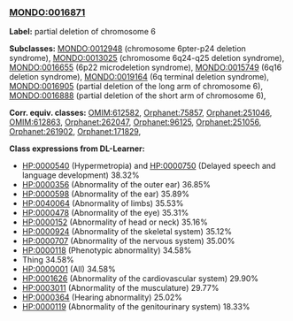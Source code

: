 
### [MONDO:0016871](http://purl.obolibrary.org/obo/MONDO_0016871)
**Label:** partial deletion of chromosome 6

**Subclasses:** [MONDO:0012948](http://purl.obolibrary.org/obo/MONDO_0012948) (chromosome 6pter-p24 deletion syndrome), [MONDO:0013025](http://purl.obolibrary.org/obo/MONDO_0013025) (chromosome 6q24-q25 deletion syndrome), [MONDO:0016655](http://purl.obolibrary.org/obo/MONDO_0016655) (6p22 microdeletion syndrome), [MONDO:0015749](http://purl.obolibrary.org/obo/MONDO_0015749) (6q16 deletion syndrome), [MONDO:0019164](http://purl.obolibrary.org/obo/MONDO_0019164) (6q terminal deletion syndrome), [MONDO:0016905](http://purl.obolibrary.org/obo/MONDO_0016905) (partial deletion of the long arm of chromosome 6), [MONDO:0016888](http://purl.obolibrary.org/obo/MONDO_0016888) (partial deletion of the short arm of chromosome 6), 

**Corr. equiv. classes:** [OMIM:612582](http://purl.obolibrary.org/obo/OMIM_612582), [Orphanet:75857](http://www.orpha.net/ORDO/Orphanet_75857), [Orphanet:251046](http://www.orpha.net/ORDO/Orphanet_251046), [OMIM:612863](http://purl.obolibrary.org/obo/OMIM_612863), [Orphanet:262047](http://www.orpha.net/ORDO/Orphanet_262047), [Orphanet:96125](http://www.orpha.net/ORDO/Orphanet_96125), [Orphanet:251056](http://www.orpha.net/ORDO/Orphanet_251056), [Orphanet:261902](http://www.orpha.net/ORDO/Orphanet_261902), [Orphanet:171829](http://www.orpha.net/ORDO/Orphanet_171829), 

**Class expressions from DL-Learner:**

- [HP:0000540](http://purl.obolibrary.org/obo/HP_0000540) (Hypermetropia) and [HP:0000750](http://purl.obolibrary.org/obo/HP_0000750) (Delayed speech and language development) 38.32%
- [HP:0000356](http://purl.obolibrary.org/obo/HP_0000356) (Abnormality of the outer ear) 36.85%
- [HP:0000598](http://purl.obolibrary.org/obo/HP_0000598) (Abnormality of the ear) 35.89%
- [HP:0040064](http://purl.obolibrary.org/obo/HP_0040064) (Abnormality of limbs) 35.53%
- [HP:0000478](http://purl.obolibrary.org/obo/HP_0000478) (Abnormality of the eye) 35.31%
- [HP:0000152](http://purl.obolibrary.org/obo/HP_0000152) (Abnormality of head or neck) 35.16%
- [HP:0000924](http://purl.obolibrary.org/obo/HP_0000924) (Abnormality of the skeletal system) 35.12%
- [HP:0000707](http://purl.obolibrary.org/obo/HP_0000707) (Abnormality of the nervous system) 35.00%
- [HP:0000118](http://purl.obolibrary.org/obo/HP_0000118) (Phenotypic abnormality) 34.58%
- Thing 34.58%
- [HP:0000001](http://purl.obolibrary.org/obo/HP_0000001) (All) 34.58%
- [HP:0001626](http://purl.obolibrary.org/obo/HP_0001626) (Abnormality of the cardiovascular system) 29.90%
- [HP:0003011](http://purl.obolibrary.org/obo/HP_0003011) (Abnormality of the musculature) 29.77%
- [HP:0000364](http://purl.obolibrary.org/obo/HP_0000364) (Hearing abnormality) 25.02%
- [HP:0000119](http://purl.obolibrary.org/obo/HP_0000119) (Abnormality of the genitourinary system) 18.33%


